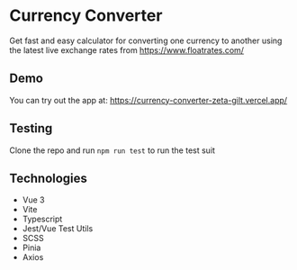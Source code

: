 # Currency Converter

Get fast and easy calculator for converting one currency to another using the latest live exchange rates from https://www.floatrates.com/

## Demo

You can try out the app at: https://currency-converter-zeta-gilt.vercel.app/

## Testing

Clone the repo and run `npm run test` to run the test suit

## Technologies

- Vue 3
- Vite
- Typescript
- Jest/Vue Test Utils
- SCSS
- Pinia
- Axios
